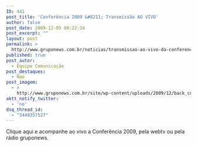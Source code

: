 ```yaml
---
ID: 441
post_title: 'Conferência 2009 &#8211; Transmissão AO VIVO'
author: false
post_date: 2009-12-05 00:22:34
post_excerpt: ""
layout: post
permalink: >
  http://www.gruponews.com.br/noticias/transmissao-ao-vivo-da-conferencia-2009
published: true
post_autor:
  - Equipe Comunicação
post_destaques:
  - Nao
post_imagem:
  - >
    http://www.gruponews.com.br/site/wp-content/uploads/2009/12/back_conferencia2009.jpg
aktt_notify_twitter:
  - 'no'
dsq_thread_id:
  - "3449357527"
---
```

Clique aqui e acompanhe ao vivo a Conferência 2009, pela webtv ou pela rádio gruponews.